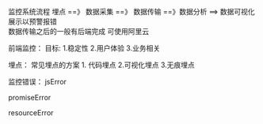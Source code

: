 监控系统流程
  埋点 ==》 数据采集 ==》 数据传输 ==》数据分析 ==> 数据可视化展示以预警报错  
  数据传输之后的一般有后端完成 可使用阿里云 

前端监控：
目标:  1.稳定性 2.用户体验  3.业务相关

埋点：
  常见埋点的方案 
    1. 代码埋点  2.可视化埋点 3.无痕埋点

监控错误：
 jsError

 promiseError

 resourceError


